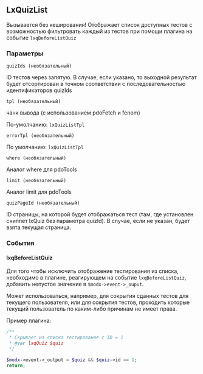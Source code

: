 ## LxQuizList

Вызывается без кеширования! Отображает список доступных тестов с возможностью фильтровать каждый из тестов при помощи плагина на событие `lxqBeforeListQuiz`

### Параметры

`quizIds (необязательный)`

ID тестов через запятую. В случае, если указано, то выходной результат будет отсортирован в точном соответствии с последовательностью идентификаторов quizIds

`tpl (необязательный)`

чанк вывода (с использованием pdoFetch и fenom)

По-умолчанию: `lxQuizListTpl`

`errorTpl (необязательный)`

По умолчанию: `lxQuizListTpl`

`where (необязательный)`

Аналог where для pdoTools

`limit (необязательный)`

Аналог limit для pdoTools

`quizPageId (необязательный)`

ID страницы, на которой будет отображаться тест (там, где установлен сниппет lxQuiz без параметра quizId). В случае, если не указан, будет взята текущая страница.

### События

#### lxqBeforeListQuiz

Для того чтобы исключить отображение тестирования из списка, необходимо в плагине, реагирующем на событие `lxqBeforeListQuiz`, добавить непустое значение в `$modx->event->_ouput`.

Может использоваться, например, для сокрытия сданных тестов для текущего пользователя, или для сокрытия тестов, проходить которые текущий пользователь по каким-либо причинам не имеет права.

Пример плагина:

```php
/**
 * Скрывает из списка тестирование с ID = 1
 * @var lxqQuiz $quiz
 */

$modx->event->_output = $quiz && $quiz->id == 1;
return;
```
